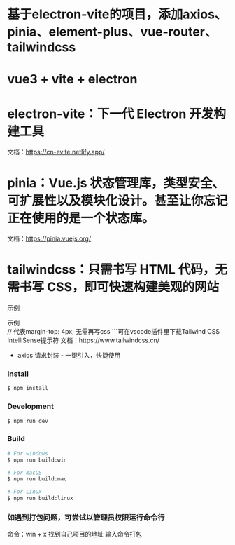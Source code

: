 <!--
 * @Author: xiaoshijie 2457033735@qq.com
 * @Date: 2024-05-06 15:44:51
 * @LastEditors: xiaoshijie 2457033735@qq.com
 * @LastEditTime: 2024-05-28 11:29:55
 * @FilePath: \electron-vite\README.md
 * @Description: 这是默认设置,请设置`customMade`, 打开koroFileHeader查看配置 进行设置: https://github.com/OBKoro1/koro1FileHeader/wiki/%E9%85%8D%E7%BD%AE
-->

# 基于electron-vite的项目，添加axios、pinia、element-plus、vue-router、tailwindcss

# vue3 + vite + electron

# electron-vite：下一代 Electron 开发构建工具

文档：https://cn-evite.netlify.app/

# pinia：Vue.js 状态管理库，类型安全、可扩展性以及模块化设计。甚至让你忘记正在使用的是一个状态库。

文档：https://pinia.vuejs.org/

# tailwindcss：只需书写 HTML 代码，无需书写 CSS，即可快速构建美观的网站

示例

<div class="mt-[4px]">示例</div> // 代表margin-top: 4px; 无需再写css
```可在vscode插件里下载Tailwind CSS IntelliSense提示符
文档：https://www.tailwindcss.cn/

- axios 请求封装 - 一键引入，快捷使用

### Install

```bash
$ npm install
```

### Development

```bash
$ npm run dev
```

### Build

```bash
# For windows
$ npm run build:win

# For macOS
$ npm run build:mac

# For Linux
$ npm run build:linux
```

### 如遇到打包问题，可尝试以管理员权限运行命令行

命令：win + x 找到自己项目的地址 输入命令打包
